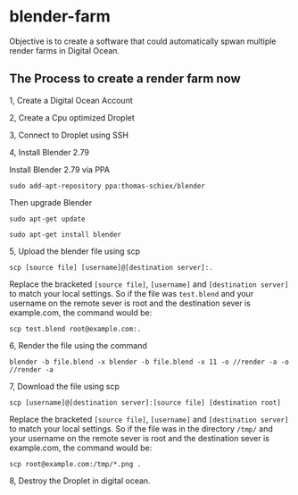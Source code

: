 # blender-farm
Objective is to create a software that could automatically spwan multiple render farms in Digital Ocean.

## The Process to create a render farm now

1, Create a Digital Ocean Account

2, Create a Cpu optimized Droplet

3, Connect to Droplet using SSH

4, Install Blender 2.79

Install Blender 2.79 via PPA

`sudo add-apt-repository ppa:thomas-schiex/blender`

Then upgrade Blender

`sudo apt-get update`

`sudo apt-get install blender`

5, Upload the blender file using scp

`scp [source file] [username]@[destination server]:.`

Replace the bracketed `[source file]`, `[username]` and `[destination server]` to match your local settings. So if the file was `test.blend` and your username on the remote sever is root and the destination sever is example.com, the command would be:

`scp test.blend root@example.com:.`

6, Render the file using the command

`blender -b file.blend -x blender -b file.blend -x 11 -o //render -a -o //render -a`

7, Download the file using scp

`scp [username]@[destination server]:[source file] [destination root]`

Replace the bracketed `[source file]`, `[username]` and `[destination server]` to match your local settings. So if the file was in the directory `/tmp/` and your username on the remote sever is root and the destination sever is example.com, the command would be:

`scp root@example.com:/tmp/*.png . `

8, Destroy the Droplet in digital ocean.

